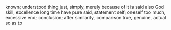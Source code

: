known; understood
thing
just, simply, merely
because of
it is said
also
God
skill, excellence
long time
have
pure
said, statement
self; oneself
too much, excessive
end; conclusion; after
similarity, comparison
true, genuine, actual
so as to

